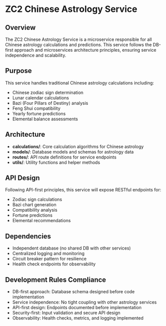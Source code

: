 # ZC2 Chinese Astrology Service

## Overview
The ZC2 Chinese Astrology Service is a microservice responsible for all Chinese astrology calculations and predictions. This service follows the DB-first approach and microservices architecture principles, ensuring service independence and scalability.

## Purpose
This service handles traditional Chinese astrology calculations including:
- Chinese zodiac sign determination
- Lunar calendar calculations
- Bazi (Four Pillars of Destiny) analysis
- Feng Shui compatibility
- Yearly fortune predictions
- Elemental balance assessments

## Architecture
- **calculations/**: Core calculation algorithms for Chinese astrology
- **models/**: Database models and schemas for astrology data
- **routes/**: API route definitions for service endpoints
- **utils/**: Utility functions and helper methods

## API Design
Following API-first principles, this service will expose RESTful endpoints for:
- Zodiac sign calculations
- Bazi chart generation
- Compatibility analysis
- Fortune predictions
- Elemental recommendations

## Dependencies
- Independent database (no shared DB with other services)
- Centralized logging and monitoring
- Circuit breaker pattern for resilience
- Health check endpoints for observability

## Development Rules Compliance
- DB-first approach: Database schema designed before code implementation
- Service independence: No tight coupling with other astrology services
- API-first design: Endpoints documented before implementation
- Security-first: Input validation and secure API design
- Observability: Health checks, metrics, and logging implemented
